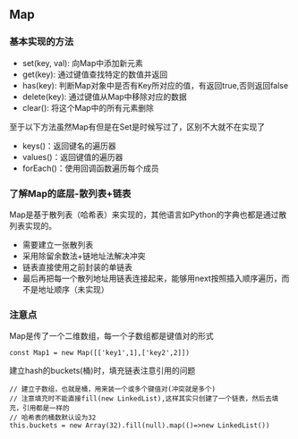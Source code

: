 ## Map

### 基本实现的方法

- set(key, val): 向Map中添加新元素
- get(key): 通过键值查找特定的数值并返回
- has(key): 判断Map对象中是否有Key所对应的值，有返回true,否则返回false
- delete(key): 通过键值从Map中移除对应的数据
- clear(): 将这个Map中的所有元素删除

至于以下方法虽然Map有但是在Set是时候写过了，区别不大就不在实现了
- keys()：返回键名的遍历器
- values()：返回键值的遍历器
- forEach()：使用回调函数遍历每个成员

### 了解Map的底层-散列表+链表

Map是基于散列表（哈希表）来实现的，其他语言如Python的字典也都是通过散列表实现的。

- 需要建立一张散列表
- 采用除留余数法+链地址法解决冲突
- 链表直接使用之前封装的单链表
- 最后再把每一个散列地址用链表连接起来，能够用next按照插入顺序遍历，而不是地址顺序（未实现）

### 注意点

Map是传了一个二维数组，每一个子数组都是键值对的形式
```tsx
const Map1 = new Map([['key1',1],['key2',2]])
```

建立hash的buckets(桶)时，填充链表注意引用的问题
```tsx
// 建立子数组，也就是桶，用来装一个或多个键值对(冲突就是多个)
// 注意填充时不能直接fill(new LinkedList),这样其实只创建了一个链表，然后去填充，引用都是一样的
// 哈希表的桶数默认设为32
this.buckets = new Array(32).fill(null).map(()=>new LinkedList())
```